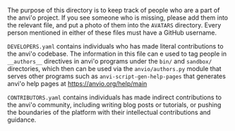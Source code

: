 The purpose of this directory is to keep track of people who are a
part of the anvi'o project. If you see someone who is missing,
please add them into the relevant file, and put a photo of them
into the `AVATARS` directory. Every person mentioned in either
of these files must have a GitHub username.

`DEVELOPERS.yaml` contains individuals who has made literal contributions
to the anvi'o codebase. The information in this file can e used to
tag people in `__authors__` directives in anvi'o programs under the
`bin/` and `sandbox/` directories, which then can be used via the
`anvio/authors.py` module that serves other programs such as
`anvi-script-gen-help-pages` that generates anvi'o help pages at
https://anvio.org/help/main

`CONTRIBUTORS.yaml` contains individuals has made indirect contributions
to the anvi'o community, including writing blog posts or tutorials, or
pushing the boundaries of the platform with their intellectual
contributions and guidance.
